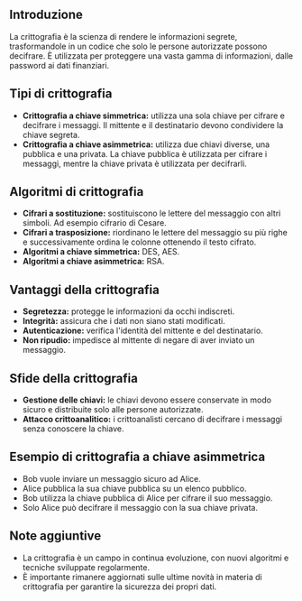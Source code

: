 ## Introduzione

La crittografia è la scienza di rendere le informazioni segrete, trasformandole in un codice che solo le persone autorizzate possono decifrare. È utilizzata per proteggere una vasta gamma di informazioni, dalle password ai dati finanziari. 
## Tipi di crittografia

* **Crittografia a chiave simmetrica:** utilizza una sola chiave per cifrare e decifrare i messaggi. Il mittente e il destinatario devono condividere la chiave segreta.
* **Crittografia a chiave asimmetrica:** utilizza due chiavi diverse, una pubblica e una privata. La chiave pubblica è utilizzata per cifrare i messaggi, mentre la chiave privata è utilizzata per decifrarli.

## Algoritmi di crittografia

* **Cifrari a sostituzione:** sostituiscono le lettere del messaggio con altri simboli. Ad esempio cifrario di Cesare.
* **Cifrari a trasposizione:** riordinano le lettere del messaggio su più righe e successivamente ordina le colonne ottenendo il testo cifrato.
* **Algoritmi a chiave simmetrica:** DES, AES.
* **Algoritmi a chiave asimmetrica:** RSA.

## Vantaggi della crittografia

* **Segretezza:** protegge le informazioni da occhi indiscreti.
* **Integrità:** assicura che i dati non siano stati modificati.
* **Autenticazione:** verifica l'identità del mittente e del destinatario.
* **Non ripudio:** impedisce al mittente di negare di aver inviato un messaggio.

## Sfide della crittografia

* **Gestione delle chiavi:** le chiavi devono essere conservate in modo sicuro e distribuite solo alle persone autorizzate.
* **Attacco crittoanalitico:** i crittoanalisti cercano di decifrare i messaggi senza conoscere la chiave.

## Esempio di crittografia a chiave asimmetrica

* Bob vuole inviare un messaggio sicuro ad Alice.
* Alice pubblica la sua chiave pubblica su un elenco pubblico.
* Bob utilizza la chiave pubblica di Alice per cifrare il suo messaggio.
* Solo Alice può decifrare il messaggio con la sua chiave privata.
## Note aggiuntive

* La crittografia è un campo in continua evoluzione, con nuovi algoritmi e tecniche sviluppate regolarmente.
* È importante rimanere aggiornati sulle ultime novità in materia di crittografia per garantire la sicurezza dei propri dati.

